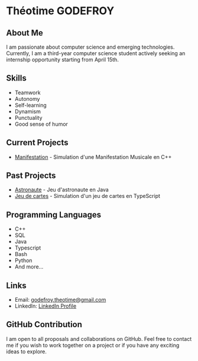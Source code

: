 # Théotime GODEFROY

## About Me

I am passionate about computer science and emerging technologies. Currently, I am a third-year computer science student actively seeking an internship opportunity starting from April 15th.

## Skills

- Teamwork
- Autonomy
- Self-learning
- Dynamism
- Punctuality
- Good sense of humor

## Current Projects

- [Manifestation](https://github.com/Fightors/L2-S2-ProjetASD2-Manifestation) - Simulation d'une Manifestation Musicale en C++

## Past Projects

- [Astronaute](https://github.com/Fightors/L2-S1-ProjetPOO-Astronaute) - Jeu d'astronaute en Java
- [Jeu de cartes](https://github.com/Fightors/L1-S2-ProjetIDL-JeuDeCartes) - Simulation d'un jeu de cartes en TypeScript

## Programming Languages

- C++
- SQL
- Java
- Typescript
- Bash
- Python
- And more...

## Links

- Email: [godefroy.theotime@gmail.com](mailto:godefroy.theotime@gmail.com)
- LinkedIn: [LinkedIn Profile](https://www.linkedin.com/in/th%C3%A9otime-godefroy-731781294/)

## GitHub Contribution

I am open to all proposals and collaborations on GitHub. Feel free to contact me if you wish to work together on a project or if you have any exciting ideas to explore.

